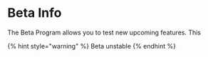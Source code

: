 # Beta Info

The Beta Program allows you to test new upcoming features. This 

{% hint style="warning" %}
Beta unstable
{% endhint %}

